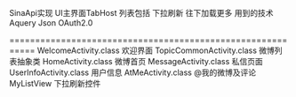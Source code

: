 SinaApi实现 
UI主界面TabHost 列表包括 下拉刷新 往下加载更多
用到的技术 Aquery Json OAuth2.0

===========================================================
WelcomeActivity.class 欢迎界面
TopicCommonActivity.class 微博列表抽象类
HomeActivity.class 微博首页
MessageActivity.class 私信页面
UserInfoActivity.class 用户信息
AtMeActivity.class @我的微博及评论
MyListView 下拉刷新控件 

